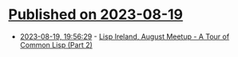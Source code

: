 # [Published on 2023-08-19](index.md)

* [2023-08-19, 19:56:29](https://lobste.rs/s/vusnqt/lisp_ireland_august_meetup_tour_common) - [Lisp Ireland, August Meetup - A Tour of Common Lisp (Part 2)](https://www.youtube.com/watch?v=J53P49SLgew)
